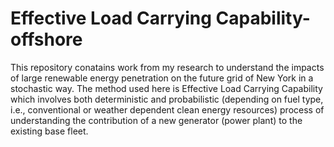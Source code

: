 # Effective Load Carrying Capability-offshore

This repository conatains work from my research to understand the impacts of large renewable energy penetration on the future grid of New York in a stochastic way. The method used here is Effective Load Carrying Capability which involves both deterministic and probabilistic (depending on fuel type, i.e., conventional or weather dependent clean energy resources) process of understanding the contribution of a new generator (power plant) to the existing base fleet.
